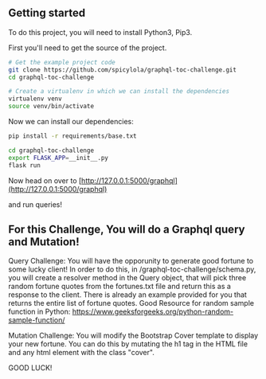 Getting started
---------------
To do this project, you will need to install Python3, Pip3.

First you'll need to get the source of the project.

```bash
# Get the example project code
git clone https://github.com/spicylola/graphql-toc-challenge.git
cd graphql-toc-challenge
```

```bash
# Create a virtualenv in which we can install the dependencies
virtualenv venv
source venv/bin/activate
```

Now we can install our dependencies:

```bash
pip install -r requirements/base.txt
```

```bash
cd graphql-toc-challenge
export FLASK_APP=__init__.py
flask run
```


Now head on over to
[http://127.0.0.1:5000/graphql](http://127.0.0.1:5000/graphql)

and run queries!

For this Challenge, You will do a Graphql query and Mutation!
------------------
Query Challenge:
You will have the opporunity to generate good fortune to some lucky client! In order to do this, in /graphql-toc-challenge/schema.py, you will create a resolver method in the Query object, that will pick three random fortune quotes from the fortunes.txt file and return this as a response to the client.  There is already an example provided for you that returns the entire list of fortune quotes. 
Good Resource for random sample function in Python:
https://www.geeksforgeeks.org/python-random-sample-function/

Mutation Challenge:
You will modify the Bootstrap Cover template to display your new fortune. You can do this by mutating the h1 tag in the HTML file and any html element with the class "cover". 

GOOD LUCK!



